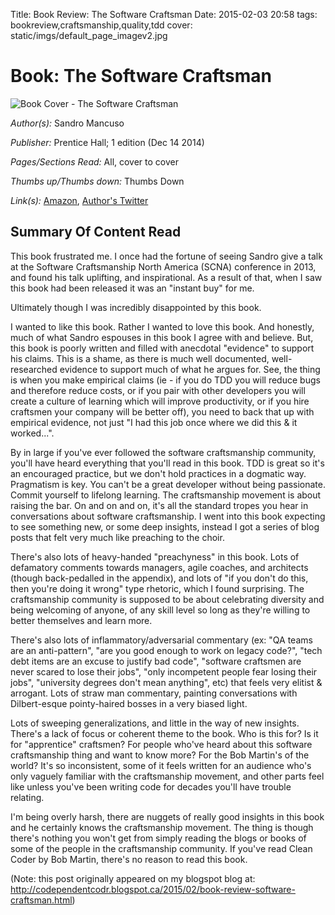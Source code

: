 Title: Book Review: The Software Craftsman
Date: 2015-02-03 20:58
tags: bookreview,craftsmanship,quality,tdd
cover: static/imgs/default_page_imagev2.jpg

# Book: The Software Craftsman

![Book Cover - The Software Craftsman](http://ecx.images-amazon.com/images/I/51gqht7qN8L._AA324_PIkin4,BottomRight,-38,22_AA346_SH20_OU15_.jpg)

*Author(s):* Sandro Mancuso

*Publisher:* Prentice Hall; 1 edition (Dec 14 2014)

*Pages/Sections Read:* All, cover to cover

*Thumbs up/Thumbs down:* Thumbs Down

*Link(s):* [Amazon](http://www.amazon.ca/The-Software-Craftsman-Professionalism-Pragmatism/dp/0134052501), [Author's Twitter](https://twitter.com/sandromancuso)

## Summary Of Content Read

This book frustrated me. I once had the fortune of seeing Sandro give a talk at the Software Craftsmanship North America
(SCNA) conference in 2013, and found his talk uplifting, and inspirational. As a result of that, when I saw this book
had been released it was an "instant buy" for me.

Ultimately though I was incredibly disappointed by this book.

I wanted to like this book. Rather I wanted to love this book. And honestly, much of what Sandro espouses in this book
I agree with and believe. But, this book is poorly written and filled with anecdotal "evidence" to support his claims.
This is a shame, as there is much well documented, well-researched evidence to support much of what he argues for. See,
the thing is when you make empirical claims (ie - if you do TDD you will reduce bugs and therefore reduce costs, or if
you pair with other developers you will create a culture of learning which will improve productivity, or if you hire
craftsmen your company will be better off), you need to back that up with empirical evidence, not just "I had this job
once where we did this & it worked...".

By in large if you've ever followed the software craftsmanship community, you'll have heard everything that you'll read
in this book. TDD is great so it's an encouraged practice, but we don't hold practices in a dogmatic way. Pragmatism is
key. You can't be a great developer without being passionate. Commit yourself to lifelong learning. The craftsmanship
movement is about raising the bar. On and on and on, it's all the standard tropes you hear in conversations about
software craftsmanship. I went into this book expecting to see something new, or some deep insights, instead I got a
series of blog posts that felt very much like preaching to the choir.

There's also lots of heavy-handed "preachyness" in this book. Lots of defamatory comments towards managers, agile
coaches, and architects (though back-pedalled in the appendix), and lots of "if you don't do this, then you're doing it
wrong" type rhetoric, which I found surprising. The craftsmanship community is supposed to be about celebrating diversity
and being welcoming of anyone, of any skill level so long as they're willing to better themselves and learn more.

There's also lots of inflammatory/adversarial commentary (ex: "QA teams are an anti-pattern", "are you good enough to
work on legacy code?", "tech debt items are an excuse to justify bad code", "software craftsmen are never scared to
lose their jobs", "only incompetent people fear losing their jobs", "university degrees don't mean anything", etc) that
feels very elitist & arrogant. Lots of straw man commentary, painting conversations with Dilbert-esque pointy-haired
bosses in a very biased light.

Lots of sweeping generalizations, and little in the way of new insights. There's a lack of focus or coherent theme to
the book. Who is this for? Is it for "apprentice" craftsmen? For people who've heard about this software craftsmanship
thing and want to know more? For the Bob Martin's of the world? It's so inconsistent, some of it feels written for an
audience who's only vaguely familiar with the craftsmanship movement, and other parts feel like unless you've been
writing code for decades you'll have trouble relating.

I'm being overly harsh, there are nuggets of really good insights in this book and he certainly knows the craftsmanship
movement. The thing is though there's nothing you won't get from simply reading the blogs or books of some of the people
in the craftsmanship community. If you've read Clean Coder by Bob Martin, there's no reason to read this book.

(Note: this post originally appeared on my blogspot blog at: <http://codependentcodr.blogspot.ca/2015/02/book-review-software-craftsman.html>)

